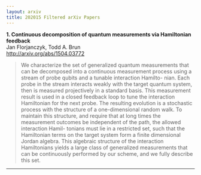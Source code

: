 ```yaml
---
layout: arxiv
title: 202015 Filtered arXiv Papers
---
```


**1.    Continuous decomposition of quantum measurements via Hamiltonian feedback**  
Jan Florjanczyk, Todd A. Brun  
http://arxiv.org/abs/1504.03772  
<blockquote>
<p>
We characterize the set of generalized quantum measurements that can be decomposed into a continuous measurement process using a stream of probe qubits and a tunable interaction Hamilto- nian. Each probe in the stream interacts weakly with the target quantum system, then is measured projectively in a standard basis. This measurement result is used in a closed feedback loop to tune the interaction Hamiltonian for the next probe. The resulting evolution is a stochastic process with the structure of a one-dimensional random walk. To maintain this structure, and require that at long times the measurement outcomes be independent of the path, the allowed interaction Hamil- tonians must lie in a restricted set, such that the Hamiltonian terms on the target system form a finite dimensional Jordan algebra. This algebraic structure of the interaction Hamiltonians yields a large class of generalized measurements that can be continuously performed by our scheme, and we fully describe this set.
</p>
</blockquote>

------

